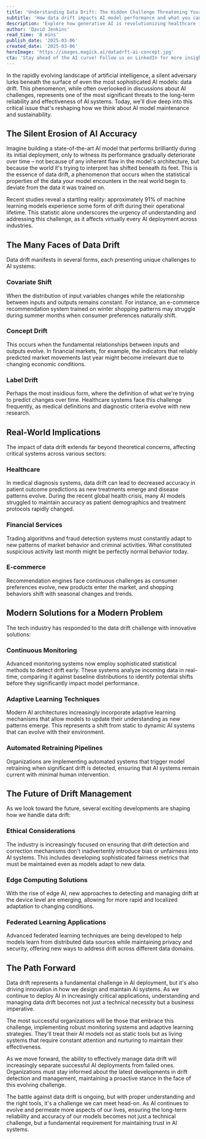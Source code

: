 ```yaml
---
title: 'Understanding Data Drift: The Hidden Challenge Threatening Your AI Models'
subtitle: 'How data drift impacts AI model performance and what you can do about it'
description: 'Explore how generative AI is revolutionizing healthcare in 2025, from enhancing medical diagnosis to enabling personalized treatment plans. Learn about breakthrough developments in multi-modal AI systems, synthetic data generation, and accelerated drug discovery that are transforming patient care and medical research.'
author: 'David Jenkins'
read_time: '8 mins'
publish_date: '2025-03-06'
created_date: '2025-03-06'
heroImage: 'https://images.magick.ai/datadrft-ai-concept.jpg'
cta: 'Stay ahead of the AI curve! Follow us on LinkedIn for more insights into critical challenges facing artificial intelligence and machine learning systems.'
---
```


In the rapidly evolving landscape of artificial intelligence, a silent adversary lurks beneath the surface of even the most sophisticated AI models: data drift. This phenomenon, while often overlooked in discussions about AI challenges, represents one of the most significant threats to the long-term reliability and effectiveness of AI systems. Today, we'll dive deep into this critical issue that's reshaping how we think about AI model maintenance and sustainability.

## The Silent Erosion of AI Accuracy

Imagine building a state-of-the-art AI model that performs brilliantly during its initial deployment, only to witness its performance gradually deteriorate over time – not because of any inherent flaw in the model's architecture, but because the world it's trying to interpret has shifted beneath its feet. This is the essence of data drift, a phenomenon that occurs when the statistical properties of the data your model encounters in the real world begin to deviate from the data it was trained on.

Recent studies reveal a startling reality: approximately 91% of machine learning models experience some form of drift during their operational lifetime. This statistic alone underscores the urgency of understanding and addressing this challenge, as it affects virtually every AI deployment across industries.

## The Many Faces of Data Drift

Data drift manifests in several forms, each presenting unique challenges to AI systems:

### Covariate Shift
When the distribution of input variables changes while the relationship between inputs and outputs remains constant. For instance, an e-commerce recommendation system trained on winter shopping patterns may struggle during summer months when consumer preferences naturally shift.

### Concept Drift
This occurs when the fundamental relationships between inputs and outputs evolve. In financial markets, for example, the indicators that reliably predicted market movements last year might become irrelevant due to changing economic conditions.

### Label Drift
Perhaps the most insidious form, where the definition of what we're trying to predict changes over time. Healthcare systems face this challenge frequently, as medical definitions and diagnostic criteria evolve with new research.

## Real-World Implications

The impact of data drift extends far beyond theoretical concerns, affecting critical systems across various sectors:

### Healthcare
In medical diagnosis systems, data drift can lead to decreased accuracy in patient outcome predictions as new treatments emerge and disease patterns evolve. During the recent global health crisis, many AI models struggled to maintain accuracy as patient demographics and treatment protocols rapidly changed.

### Financial Services
Trading algorithms and fraud detection systems must constantly adapt to new patterns of market behavior and criminal activities. What constituted suspicious activity last month might be perfectly normal behavior today.

### E-commerce
Recommendation engines face continuous challenges as consumer preferences evolve, new products enter the market, and shopping behaviors shift with seasonal changes and trends.

## Modern Solutions for a Modern Problem

The tech industry has responded to the data drift challenge with innovative solutions:

### Continuous Monitoring
Advanced monitoring systems now employ sophisticated statistical methods to detect drift early. These systems analyze incoming data in real-time, comparing it against baseline distributions to identify potential shifts before they significantly impact model performance.

### Adaptive Learning Techniques
Modern AI architectures increasingly incorporate adaptive learning mechanisms that allow models to update their understanding as new patterns emerge. This represents a shift from static to dynamic AI systems that can evolve with their environment.

### Automated Retraining Pipelines
Organizations are implementing automated systems that trigger model retraining when significant drift is detected, ensuring that AI systems remain current with minimal human intervention.

## The Future of Drift Management

As we look toward the future, several exciting developments are shaping how we handle data drift:

### Ethical Considerations
The industry is increasingly focused on ensuring that drift detection and correction mechanisms don't inadvertently introduce bias or unfairness into AI systems. This includes developing sophisticated fairness metrics that must be maintained even as models adapt to new data.

### Edge Computing Solutions
With the rise of edge AI, new approaches to detecting and managing drift at the device level are emerging, allowing for more rapid and localized adaptation to changing conditions.

### Federated Learning Applications
Advanced federated learning techniques are being developed to help models learn from distributed data sources while maintaining privacy and security, offering new ways to address drift across different data domains.

## The Path Forward

Data drift represents a fundamental challenge in AI deployment, but it's also driving innovation in how we design and maintain AI systems. As we continue to deploy AI in increasingly critical applications, understanding and managing data drift becomes not just a technical necessity but a business imperative.

The most successful organizations will be those that embrace this challenge, implementing robust monitoring systems and adaptive learning strategies. They'll treat their AI models not as static tools but as living systems that require constant attention and nurturing to maintain their effectiveness.

As we move forward, the ability to effectively manage data drift will increasingly separate successful AI deployments from failed ones. Organizations must stay informed about the latest developments in drift detection and management, maintaining a proactive stance in the face of this evolving challenge.

The battle against data drift is ongoing, but with proper understanding and the right tools, it's a challenge we can meet head-on. As AI continues to evolve and permeate more aspects of our lives, ensuring the long-term reliability and accuracy of our models becomes not just a technical challenge, but a fundamental requirement for maintaining trust in AI systems.